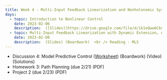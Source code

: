```yaml
---
title: Week 4 - Multi-Input Feedback Linearization and Nonholonomic Systems
days:
  - topic: Introduction to Nonlinear Control
    date: 2023-02-06
    description:  ([Slides](https://drive.google.com/file/d/1k1oQww6CkCOdfwyTNlbXCEENTI2Ejy8P/view?usp=drive_link)) (Boardwork)  <br /> Reading - MLS Chapter 8
  - topic: Multi-Input Feedback Linearization with Dynamic Extension, Application to Planar Quadrotors, Introduction to Nonholonomic Motion Planning
    date: 2023-02-08
    description:  (Slides) (Boardwork)  <br /> Reading - MLS
---
```


- Discussion 4: Model Predictive Control ([Worksheet](https://ucb-ee106.github.io/106b-sp24site/assets/disc/disc4_mpc.pdf)) (Boardwork) (Video) (Solutions)
- Homework 3: Path Planning (due 2/21) (PDF)
- Project 2 (due 2/23) (PDF)

<a id="Week5"></a>
